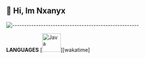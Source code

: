 ## 👋 Hi, Im Nxanyx

![-----------------------------------------------------](https://raw.githubusercontent.com/andreasbm/readme/master/assets/lines/aqua.png)

**LANGUAGES**
[<img title="Java" height=50px src="[https://github.com/devicons/devicon/blob/master/icons/discordjs/discordjs-original.svg+" />][wakatime]
